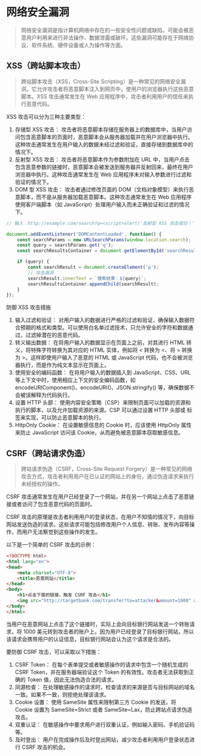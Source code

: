 # 网络安全漏洞

> 网络安全漏洞是指计算机网络中存在的一些安全性问题或缺陷，可能会被恶意用户利用来进行非法操作、数据泄露或破坏。这些漏洞可能存在于网络协议、软件系统、硬件设备或人为操作等方面。

## XSS（跨站脚本攻击）

> 跨站脚本攻击（XSS，Cross-Site Scripting）是一种常见的网络安全漏洞，它允许攻击者将恶意脚本注入到网页中，使用户的浏览器执行这些恶意脚本。XSS 攻击通常发生在 Web 应用程序中，攻击者利用用户的信任来执行恶意代码。

XSS 攻击可以分为三种主要类型：

1. 存储型 XSS 攻击： 攻击者将恶意脚本存储在服务器上的数据库中，当用户访问包含恶意脚本的页面时，恶意脚本会从服务器加载并在用户浏览器中执行。这种攻击通常发生在用户输入的数据未经过滤和验证，直接存储到数据库中的情况下。
2. 反射型 XSS 攻击： 攻击者将恶意脚本作为参数附加在 URL 中，当用户点击包含恶意参数的链接时，恶意脚本会被发送到服务器并反射回来，最终在用户浏览器中执行。这种攻击通常发生在 Web 应用程序未对输入参数进行过滤和验证的情况下。
3. DOM 型 XSS 攻击： 攻击者通过修改页面的 DOM（文档对象模型）来执行恶意脚本，而不是从服务器加载恶意脚本。这种攻击通常发生在 Web 应用程序使用客户端脚本（如 JavaScript）处理用户输入而未正确验证和过滤的情况下。

```js
// 输入：http://example.com/search?q=<script>alert('反射型 XSS 攻击成功！')</script>

document.addEventListener('DOMContentLoaded', function() {
    const searchParams = new URLSearchParams(window.location.search);
    const query = searchParams.get('q');
    const searchResultsContainer = document.getElementById('searchResults');

    if (query) {
        const searchResult = document.createElement('p');
        // 攻击漏洞
        searchResult.innerText = `搜索结果：${query}`;
        searchResultsContainer.appendChild(searchResult);
    }
});
```

防御 XSS  攻击措施

1. 输入过滤和验证： 对用户输入的数据进行严格的过滤和验证，确保输入数据符合预期的格式和类型。可以使用白名单过滤技术，只允许安全的字符和数据通过，过滤掉潜在的恶意代码。
2. 转义输出数据： 在将用户输入的数据显示在页面上之前，对其进行 HTML 转义，将特殊字符转换为其对应的 HTML 实体，例如将 < 转换为 &lt;、将 > 转换为 &gt;。这样即使用户输入了恶意的 HTML 或 JavaScript 代码，也不会被浏览器执行，而是作为纯文本显示在页面上。
3. 使用安全的编码函数： 在将用户输入的数据插入到 JavaScript、CSS、URL 等上下文中时，使用相应上下文的安全编码函数，如 encodeURIComponent()、encodeURI()、JSON.stringify() 等，确保数据不会被误解释为代码执行。
4. 设置 HTTP 头部： 使用内容安全策略（CSP）来限制页面可以加载的资源和执行的脚本，以及允许加载资源的来源。CSP 可以通过设置 HTTP 头部或 <meta> 标签来实现，可以防止恶意脚本的执行。
5. HttpOnly Cookie： 在设置敏感信息的 Cookie 时，应该使用 HttpOnly 属性来防止 JavaScript 访问该 Cookie，从而避免被恶意脚本窃取敏感信息。

## CSRF（跨站请求伪造）

> 跨站请求伪造（CSRF，Cross-Site Request Forgery）是一种常见的网络攻击方式，攻击者利用用户在已认证的网站上的身份，通过伪造请求来执行未经授权的操作。

CSRF 攻击通常发生在用户已经登录了一个网站，并在另一个网站上点击了恶意链接或者访问了包含恶意代码的页面时。

CSRF 攻击的原理是攻击者利用用户的登录状态，在用户不知情的情况下，向目标网站发送伪造的请求。这些请求可能包括修改用户个人信息、转账、发布内容等操作，而用户无法察觉到这些操作的发生。

以下是一个简单的 CSRF 攻击的示例：

```html
<!DOCTYPE html>
<html lang="en">
<head>
    <meta charset="UTF-8">
    <title>恶意网站</title>
</head>
<body>
    <h1>点击下面的链接，触发 CSRF 攻击</h1>
    <img src="http://targetbank.com/transfer?to=attacker&amount=1000" alt="触发 CSRF 攻击">
</body>
</html>
```
当用户在恶意网站上点击了这个链接时，实际上会向目标银行网站发送一个转账请求，将 1000 美元转到攻击者的账户上。因为用户已经登录了目标银行网站，所以该请求会携带用户的认证信息，目标银行网站会认为这个请求是合法的。

要防御 CSRF 攻击，可以采取以下措施：

1. CSRF Token： 在每个表单提交或者敏感操作的请求中包含一个随机生成的 CSRF Token，并在服务器端验证这个 Token 的有效性。攻击者无法获取到正确的 Token 值，因此无法伪造合法的请求。
2. 同源检查： 在处理敏感操作的请求时，检查请求的来源是否与目标网站的域名一致。如果不一致，则拒绝处理该请求。
3. Cookie 设置： 使用 SameSite 属性来限制第三方 Cookie 的发送，将 Cookie 设置为 SameSite=Strict 或者 SameSite=Lax，防止跨站点请求伪造攻击。
4. 双重认证： 在敏感操作中要求用户进行双重认证，例如输入密码、手机验证码等。
5. 及时登出： 用户在完成操作后及时登出网站，减少攻击者利用用户登录状态进行 CSRF 攻击的机会。

